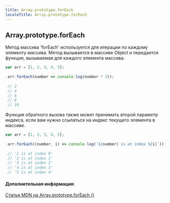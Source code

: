 ```yaml
---
title: Array.prototype.forEach
localeTitle: Array.prototype.forEach
---
```

## Array.prototype.forEach

Метод массива 'forEach' используется для итерации по каждому элементу массива. Метод вызывается в массиве Object и передается функция, вызываемая для каждого элемента массива.

```javascript
var arr = [1, 2, 3, 4, 5]; 
 
 arr.forEach(number => console.log(number * 2)); 
 
 // 2 
 // 4 
 // 6 
 // 8 
 // 10 
```

Функция обратного вызова также может принимать второй параметр индекса, если вам нужно ссылаться на индекс текущего элемента в массиве.

```javascript
var arr = [1, 2, 3, 4, 5]; 
 
 arr.forEach((number, i) => console.log(`${number} is at index ${i}`)); 
 
 // '1 is at index 0' 
 // '2 is at index 1' 
 // '3 is at index 2' 
 // '4 is at index 3' 
 // '5 is at index 4' 
```

#### Дополнительная информация:

[Статья MDN на Array.prototype.forEach ()](https://developer.mozilla.org/en-US/docs/Web/JavaScript/Reference/Global_Objects/Array/forEach)